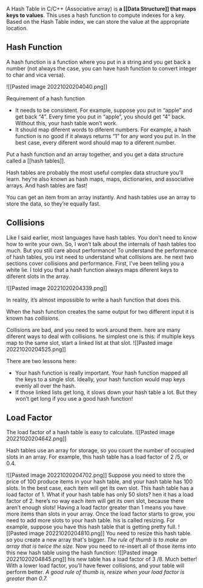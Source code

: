 A Hash Table in C/C++ (Associative array) is **a [[Data Structure]] that maps keys to values**. This uses a hash function to compute indexes for a key. Based on the Hash Table index, we can store the value at the appropriate location.

## Hash Function
A hash function is a function where you put in a string and you get back a  number (not always the case, you can have hash function to convert integer to char and vica versa).

![[Pasted image 20221020204040.png]]

Requirement of a hash function
- It needs to be consistent. For example, suppose you put in “apple” and get back “4”. Every time you put in “apple”, you should get “4” back. Without this, your hash table won’t work.
- It should map diferent words to diferent numbers. For example, a hash function is no good if it always returns “1” for any word you put in. In the best case, every diferent word should map to a diferent number.


Put a hash function and an array together, and you get a data structure called a [[hash tables]].

Hash tables are probably the most useful complex data structure you’ll learn. hey’re also known as hash maps, maps, dictionaries, and associative arrays. And hash tables are fast!

You can get an item from an array instantly. And hash tables use an array to store the data, so they’re equally fast.

## Collisions
Like I said earlier, most languages have hash tables. You don’t need to know how to write your own. So, I won’t talk about the internals of hash tables too much. But you still care about performance! To understand the performance of hash tables, you irst need to understand what collisions are. he next two sections cover collisions and performance. First, I’ve been telling you a white lie. I told you that a hash function always maps diferent keys to diferent slots in the array.

![[Pasted image 20221020204339.png]]

In reality, it’s almost impossible to write a hash function that does this.

When the hash function creates the same output for two different input it is known has *collisions*.

Collisions are bad, and you need to work around them. here are many diferent ways to deal with collisions. he simplest one is this: if multiple keys map to the same slot, start a linked list at that slot.
![[Pasted image 20221020204525.png]]

There are two lessons here:
- Your hash function is really important. Your hash function mapped all the keys to a single slot. Ideally, your hash function would map keys evenly all over the hash.
- If those linked lists get long, it slows down your hash table a lot. But they won’t get long if you use a good hash function!


## Load Factor

The load factor of a hash table is easy to calculate. 
![[Pasted image 20221020204642.png]]

Hash tables use an array for storage, so you count the number of occupied slots in an array. For example, this hash table has a load factor of 2 /5, or 0.4.

![[Pasted image 20221020204702.png]]
Suppose you need to store the price of 100 produce items in your hash table, and your hash table has 100 slots. In the best case, each item will get its own slot.
This hash table has a load factor of 1. What if your hash table has only 50 slots? hen it has a load factor of 2. here’s no way each item will get its own slot, because there aren’t enough slots! Having a load factor greater than 1 means you have more items than slots in your array. Once the load factor starts to grow, you need to add more slots to your hash table. his is called resizing. For example, suppose you have this hash table that is getting pretty full.
![[Pasted image 20221020204810.png]]
You need to resize this hash table. so you create a new array that's bigger.
*The rule of thumb is to make an array that is twice the size.*
Now you need to re-insert all of those items into this new hash table using the hash function:
![[Pasted image 20221020204845.png]]
his new table has a load factor of 3 /8. Much better! With a lower load factor, you’ll have fewer collisions, and your table will perform better. *A good rule of thumb is, resize when your load factor is greater than 0.7.*